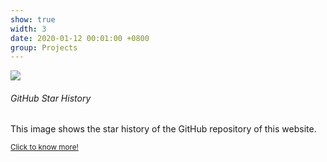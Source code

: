 ```yaml
---
show: true
width: 3
date: 2020-01-12 00:01:00 +0800
group: Projects
---
```


<div>
  <img data-src="https://api.star-history.com/svg?repos=luost26/academic-homepage&type=Date" class="lazy w-100 rounded-top" src="{{ '/assets/images/empty_300x200.png' | relative_url }}">
  <div class="card-body">
    <h6 class="card-title">GitHub Star History</h6>
    <p class="card-text">
      This image shows the star history of the GitHub repository of this website.
    </p>
    <p class="card-text"><small><a href="/publications" target="_blank">Click to know more!</a></small></p>
  </div>
</div>
